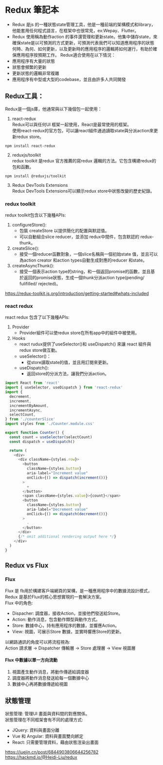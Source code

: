 # Redux 筆記本
- Redux 是js 的一種狀態state管理工具，他是一種前端的架構模式和library，他能套用任何程式語言，在框架中也很常見，ex:Wepay、Flutter。   
- Redux 使用稱為動作action 的事件還管理和更新state。他集中儲存state，來確保state是以可預測的方式更新，可預測代表我們可以知道應用程序的狀態何時、為何、如何更新，以及更新時的應用程序的邏輯將如何運行，有助於確保應用程序按預期工作。
Redux適合使用在以下情況：
- 應用程序有大量的狀態
- 狀態會頻繁的更新
- 更新狀態的邏輯非常複雜
- 應用程序有中型或大型的codebase，並且由許多人共同開發

## Redux工具：    
Redux是一個js庫，他通常與以下幾個包一起使用：      
1. react-redux     
Redux可以與任何UI 框架一起使用，React是最常使用的框架。      
使用react-redux的官方包，可以讓react組件通過讀取state與分派action來更新redux store。   
```
npm install react-redux
```
2. reduxjs/toolkit     
redux toolkit 是redux 官方推薦的寫redux 邏輯的方法。它包含構建redux的包和函數。
```
npm install @reduxjs/toolkit
```
3. Redux DevTools Extensions        
Redux DevTools Extensions可以顯示redux store中狀態改變的歷史紀錄。

### redux toolkit
redux toolkit包含以下幾種APIs:
1. configureStore():
   - 包裝 createStore 以提供簡化的配置與默認值。
   - 可以自動組合slice reducer，並添加 redux中間件，包含默認的 redux-thunk。
2. createSlice():
   - 接受一個reducer函數對象，一個slice名稱與一個初始state 值，並且可以為action creator 和action types自動生成對應的reducer 和state。
3. createAsyncThunk():
   - 接受一個表示action type的string，和一個返回promise的函數，並且基於返回的promise狀態，生成一個thunk分派action type(pending/ fulifilled/ rejected)。

https://redux-toolkit.js.org/introduction/getting-started#whats-included
### react redux
react redux 包含了以下幾種APIs:
1. Provider
   - Provider組件可以使redux store在所有app中的組件中被使用。
2. Hooks
   - react rudux提供了useSelector()和 useDispatch() 來讓 react 組件與redux store做互動。
   - useSelector()：
     -  從store讀取state的值，並且用訂閱來更新。
   - useDispatch():
     - 返回store的分派方法，讓我們分派action。  

```javascript
import React from 'react'
import { useSelector, useDispatch } from 'react-redux'
import {
  decrement,
  increment,
  incrementByAmount,
  incrementAsync,
  selectCount,
} from './counterSlice'
import styles from './Counter.module.css'

export function Counter() {
  const count = useSelector(selectCount)
  const dispatch = useDispatch()

  return (
    <div>
      <div className={styles.row}>
        <button
          className={styles.button}
          aria-label="Increment value"
          onClick={() => dispatch(increment())}
        >
          +
        </button>
        <span className={styles.value}>{count}</span>
        <button
          className={styles.button}
          aria-label="Decrement value"
          onClick={() => dispatch(decrement())}
        >
          -
        </button>
      </div>
      {/* omit additional rendering output here */}
    </div>
  )
}
```
## Redux vs Flux
### Flux
Flux 是 fb用於構建客戶端網頁的架構，是一種應用程序中的數據流設計模式，Redux 是基於Flux的核心思想實現的一套解決方案。   
Flux 中的角色:    

- Dispacher: 調度器，接收Action，並接他們發送給Store。
- Action: 動作消息，包含動作類型與動作方式。
- Store: 數據中心，持有應用程序的數據，並響應Action。
- View: 視圖，可展示Store 數據，並實時響應Store的更新。

以網路通訊的角度可以將流程視為:    
Action 請求層 -> Dispatcher 傳輸層 -> Store 處理層 -> View 視圖層   
#### Flux 中數據以單一方向流動
1. 視圖產生動作消息，將動作傳遞給調度器
2. 調度器將動作消息發送給每一個數據中心
3. 數據中心再將數據傳遞給視圖
## 狀態管理

狀態管理: 管理UI 畫面與資料間的對應關係。    
狀態管理在不同框架會有不同的處理方式:
- JQuery: 資料與畫面分離
- Vue 和 Angular: 資料與畫面雙向綁定
- React: 只需要管理資料，藉由狀態渲染出畫面
    

https://juejin.cn/post/6844903806644256782        
https://hackmd.io/@Heidi-Liu/redux    

